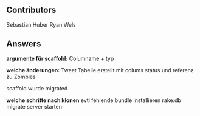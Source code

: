 ## Contributors
Sebastian Huber
Ryan Wels

## Answers
**argumente für scaffold:**
Columname + typ

**welche änderungen:**
Tweet Tabelle erstellt
mit colums status
und referenz zu Zombies

scaffold wurde migrated

**welche schritte nach klonen**
evtl fehlende bundle installieren
rake:db migrate
server starten
